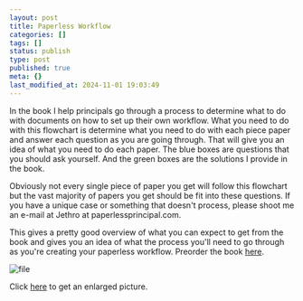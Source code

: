 ```yaml
---
layout: post
title: Paperless Workflow
categories: []
tags: []
status: publish
type: post
published: true
meta: {}
last_modified_at: 2024-11-01 19:03:49
---
```


In the book I help principals go through a process to determine what to do with documents on how to set up their own workflow. What you need to do with this flowchart is determine what you need to do with each piece paper and answer each question as you are going through. That will give you an idea of what you need to do each paper. The blue boxes are questions that you should ask yourself. And the green boxes are the solutions I provide in the book.

Obviously not every single piece of paper you get will follow this flowchart but the vast majority of papers you get should be fit into these questions. If you have a unique case or something that doesn't process, please shoot me an e-mail at Jethro at paperlessprincipal.com.

This gives a pretty good overview of what you can expect to get from the book and gives you an idea of what  the process you'll need to go through as you're creating your paperless workflow. Preorder the book 
[here](http://paperlessprincipal.com/preorder).
































































 

  
  
    
![file](/squarespace_images/content_v1_4fffa949e4b0b4590d67b4e7_1345046640108-H6X6M21HNTG1AZFLT0ID_file_)
  






Click 
[here](http://static.squarespace.com/static/4fffa949e4b0b4590d67b4e7/t/502bb29cc4aa7ecb517a2184/1345041052312/) to get an enlarged picture.​
